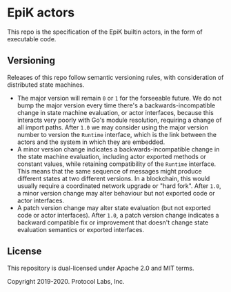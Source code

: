 # EpiK actors

This repo is the specification of the EpiK builtin actors, in the form of executable code.

## Versioning

Releases of this repo follow semantic versioning rules, with consideration of distributed state machines.
- The major version will remain `0` or `1` for the forseeable future. 
  We do not bump the major version every time there's a backwards-incompatible change in state machine evaluation, 
  or actor interfaces, because this interacts very poorly with Go's module resolution, 
  requiring a change of all import paths.
  After `1.0` we may consider using the major version number to version the `Runtime` interface, which is the link between
  the actors and the system in which they are embedded.
- A minor version change indicates a backwards-incompatible change in the state machine evaluation, including
  actor exported methods or constant values, while retaining compatibility of the `Runtime` interface.
  This means that the same sequence of messages might produce different states at two different versions.
  In a blockchain, this would usually require a coordinated network upgrade or "hard fork".
  After `1.0`, a minor version change may alter behaviour but not exported code or actor interfaces.
- A patch version change may alter state evaluation (but not exported code or actor interfaces).
  After `1.0`, a patch version change indicates a backward compatible fix or improvement that doesn't change
  state evaluation semantics or exported interfaces. 

## License
This repository is dual-licensed under Apache 2.0 and MIT terms.

Copyright 2019-2020. Protocol Labs, Inc.
